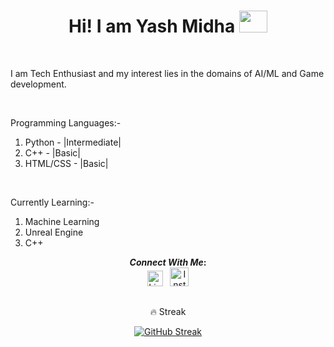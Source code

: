 <div align="center">
<h1>Hi! I am Yash Midha</a> <img src="https://media.giphy.com/media/hvRJCLFzcasrR4ia7z/giphy.gif" height="35px" width="45px"> </h1>

<br> 
<div align="left">
<p>
I am Tech Enthusiast and my interest lies in the domains of AI/ML and Game development.
</p>
<br>
<p>
Programming Languages:-
<ol>
   <li>Python    -   |Intermediate|</li>
   <li>C++       -   |Basic|</li>
   <li>HTML/CSS  -   |Basic|</li>
</ol>
</p>
<br>
<p>
   Currently Learning:-
   <ol>
      <li>Machine Learning</li>
      <li>Unreal Engine</li>
      <li>C++</li>
   </ol>
</p>
<div>

<div align="center">

<b>*Connect With Me*:</b>
<br>
[<img alt="LinkedIn" width="25px" src="https://content.linkedin.com/content/dam/me/business/en-us/amp/brand-site/v2/bg/LI-Bug.svg.original.svg">](https://www.linkedin.com/in/yash-midha-38523a267/) &nbsp; 
[<img alt="Instagram" width="30px" src="https://www.transparentpng.com/thumb/logo-instagram/JFyofc-logo-instagram-background-png.png" alt="logo instagram background png @transparentpng.com">](https://instagram.com/thisisyyash?igshid=NTE5MzUyOTU=)

##
🔥 Streak

[![GitHub Streak](https://github-readme-streak-stats.herokuapp.com?user=AssemblyDragon&theme=radical&hide_border=true)](https://git.io/streak-stats)
<br> 
   
   
</div>

